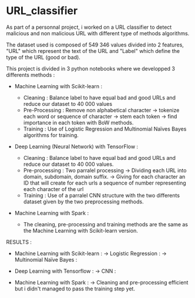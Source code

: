 # URL_classifier

As part of a personnal project, i worked on a URL classifier to detect malicious and non malicious URL with different type of methods algorithms.

The dataset used is composed of 549 346 values divided into 2 features, "URL" which represent the text of the URL and "Label" which define the type of the URL (good or bad).

This project is divided in 3 python notebooks where we developped 3 differents methods :

- Machine Learning with Scikit-learn :
  - Cleaning : Balance label to have equal bad and good URLs and reduce our dataset to 40 000 values
  - Pre-Processing : Remove non alphabetical character -> tokenize each word or sequence of character -> stem each token -> find importance in each token with BoW methods.
  - Training : Use of Logistic Regression and Multinomial Naïves Bayes algorithms for training.

- Deep Learning (Neural Network) with TensorFlow :
  - Cleaning : Balance label to have equal bad and good URLs and reduce our dataset to 40 000 values.
  - Pre-processing : Two parralel processing 
    -> Dividing each URL into domain, subdomain, domain suffix.
    -> Giving for each character an ID that will create for each urls a sequence of number representing each character of the url
  - Training : Use of a parralel CNN structure with the two differents dataset given by the two preprocessing methods.

- Machine Learning with Spark :
  - The cleaning, pre-processing and training methods are the same as the Machine Learning with Scikit-learn version.


RESULTS :

- Machine Learning with Scikit-learn : 
  -> Logistic Regression :
  -> Multinomial Naïve Bayes :
  
- Deep Learning with Tensorflow :
  -> CNN : 
  
- Machine Learning with Spark :
  -> Cleaning and pre-processing efficient but i didn't managed to pass the training step yet.
  


